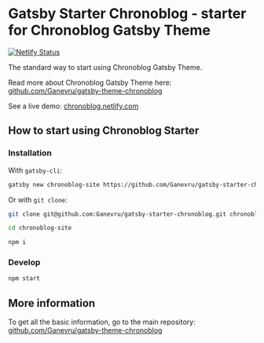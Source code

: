 # Gatsby Starter Chronoblog - starter for Chronoblog Gatsby Theme

[![Netlify Status](https://api.netlify.com/api/v1/badges/f36aa133-5611-484c-97fe-8d65fac4391b/deploy-status)](https://app.netlify.com/sites/chronoblog/deploys)

The standard way to start using Chronoblog Gatsby Theme.

Read more about Chronoblog Gatsby Theme here: [github.com/Ganevru/gatsby-theme-chronoblog](https://github.com/Ganevru/gatsby-starter-chronoblog)

See a live demo: [chronoblog.netlify.com](https://chronoblog.netlify.com/)

## How to start using Chronoblog Starter

### Installation

With `gatsby-cli`:

```bash
gatsby new chronoblog-site https://github.com/Ganevru/gatsby-starter-chronoblog
```

Or with `git clone`:

```bash
git clone git@github.com:Ganevru/gatsby-starter-chronoblog.git chronoblog-site

cd chronoblog-site

npm i
```

### Develop

```bash
npm start
```

## More information

To get all the basic information, go to the main repository: [github.com/Ganevru/gatsby-theme-chronoblog](https://github.com/Ganevru/gatsby-starter-chronoblog)
